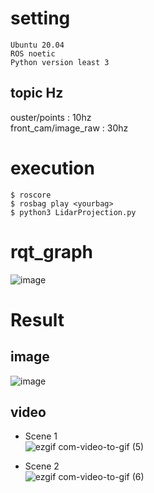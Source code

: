 # setting
``` 
Ubuntu 20.04  
ROS noetic  
Python version least 3   
```

## topic Hz
ouster/points : 10hz  
front_cam/image_raw : 30hz

# execution
```
$ roscore
$ rosbag play <yourbag>
$ python3 LidarProjection.py
```





# rqt_graph
![image](https://user-images.githubusercontent.com/102497577/229424225-618add0c-19ec-4c20-8479-6aca515a3389.png)


# Result
## image
![image](https://user-images.githubusercontent.com/102497577/229424085-143bba15-7f4c-4938-9aae-83297a186b47.png)

## video

* Scene 1  
![ezgif com-video-to-gif (5)](https://user-images.githubusercontent.com/102497577/229426675-a87cb167-543a-47f9-9064-5b5bb6e747f0.gif)

* Scene 2  
![ezgif com-video-to-gif (6)](https://user-images.githubusercontent.com/102497577/229427228-474e17d6-a656-46c4-9983-434952c5d329.gif)
